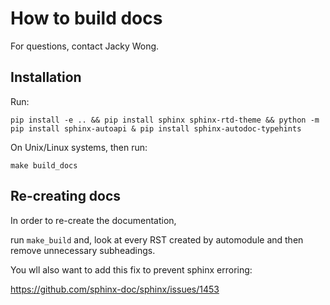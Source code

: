 # How to build docs


For questions, contact Jacky Wong.

## Installation 

Run:

```
pip install -e .. && pip install sphinx sphinx-rtd-theme && python -m pip install sphinx-autoapi & pip install sphinx-autodoc-typehints
```

On Unix/Linux systems, then run:

```
make build_docs
```

## Re-creating docs

In order to re-create the documentation, 

run `make_build` and, look at every RST created by automodule and then remove unnecessary subheadings.

You wll also want to add this fix to prevent sphinx erroring:  

https://github.com/sphinx-doc/sphinx/issues/1453
